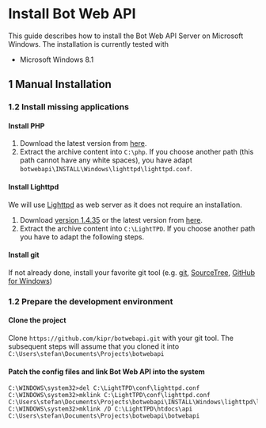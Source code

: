 Install Bot Web API
===================

This guide describes how to install the Bot Web API Server on Microsoft Windows. The installation is currently tested with
* Microsoft Windows 8.1

## 1 Manual Installation

### 1.2 Install missing applications

#### Install PHP
1. Download the latest version from [here](http://windows.php.net/download/).
2. Extract the archive content into `C:\php`. If you choose another path (this path cannot have any white spaces), you have adapt `botwebapi\INSTALL\Windows\lighttpd\lighttpd.conf`.

#### Install Lighttpd
We will use [Lighttpd](http://redmine.lighttpd.net/) as web server as it does not require an installation.

1. Download [version 1.4.35](http://lighttpd.dtech.hu/LightTPD-1.4.35-1-IPv6-Win32-SSL.zip) or the latest version from [here](http://redmine.lighttpd.net/projects/1/wiki/tutoriallighttpdandphp#Windows).
2. Extract the archive content into `C:\LightTPD`. If you choose another path you have to adapt the following steps.

#### Install git
If not already done, install your favorite git tool (e.g. [git](http://git-scm.com/downloads), [SourceTree](http://www.sourcetreeapp.com/), [GitHub for Windows](https://windows.github.com/))

### 1.2 Prepare the development environment

#### Clone the project
Clone `https://github.com/kipr/botwebapi.git` with your git tool. The subsequent steps will assume that you cloned it into `C:\Users\stefan\Documents\Projects\botwebapi`

#### Patch the config files and link Bot Web API into the system
```
C:\WINDOWS\system32>del C:\LightTPD\conf\lighttpd.conf
C:\WINDOWS\system32>mklink C:\LightTPD\conf\lighttpd.conf C:\Users\stefan\Documents\Projects\botwebapi\INSTALL\Windows\lighttpd\lighttpd.conf
C:\WINDOWS\system32>mklink /D C:\LightTPD\htdocs\api C:\Users\stefan\Documents\Projects\botwebapi\botwebapi
```